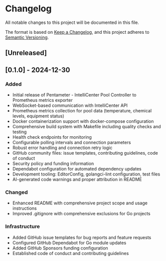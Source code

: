 # Changelog

All notable changes to this project will be documented in this file.

The format is based on [Keep a Changelog](https://keepachangelog.com/en/1.0.0/),
and this project adheres to [Semantic Versioning](https://semver.org/spec/v2.0.0.html).

## [Unreleased]

## [0.1.0] - 2024-12-30

### Added
- Initial release of Pentameter - IntelliCenter Pool Controller to Prometheus metrics exporter
- WebSocket-based communication with IntelliCenter API
- Prometheus metrics collection for pool data (temperature, chemical levels, equipment status)
- Docker containerization support with docker-compose configuration
- Comprehensive build system with Makefile including quality checks and testing
- Health check endpoints for monitoring
- Configurable polling intervals and connection parameters
- Robust error handling and connection retry logic
- GitHub community files: issue templates, contributing guidelines, code of conduct
- Security policy and funding information
- Dependabot configuration for automated dependency updates
- Development tooling: EditorConfig, golangci-lint configuration, test files
- AI-generated code warnings and proper attribution in README

### Changed
- Enhanced README with comprehensive project scope and usage instructions
- Improved .gitignore with comprehensive exclusions for Go projects

### Infrastructure
- Added GitHub issue templates for bug reports and feature requests
- Configured GitHub Dependabot for Go module updates
- Added GitHub Sponsors funding configuration
- Established code of conduct and contributing guidelines